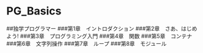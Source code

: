 # PG_Basics
##独学プログラマー
###第1章　イントロダクション
###第2章　さあ、はじめよう!
###第3章　プログラミング入門
###第4章　関数
###第5章　コンテナ
###第6章　文字列操作
###第7章　ループ
###第8章　モジュール


